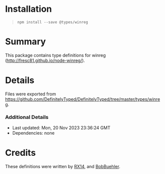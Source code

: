 # Installation
> `npm install --save @types/winreg`

# Summary
This package contains type definitions for winreg (http://fresc81.github.io/node-winreg/).

# Details
Files were exported from https://github.com/DefinitelyTyped/DefinitelyTyped/tree/master/types/winreg.

### Additional Details
 * Last updated: Mon, 20 Nov 2023 23:36:24 GMT
 * Dependencies: none

# Credits
These definitions were written by [RX14](https://github.com/RX14), and [BobBuehler](https://github.com/BobBuehler).
